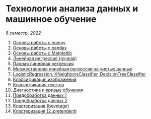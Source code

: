 # Технологии анализа данных и машинное обучение
_6 семестр, 2022_

1. [Основы работы с numpy](https://github.com/victorioustone/ml_labs/blob/main/sem01/ML0.1.ipynb)
2. [Основы работы с pandas](https://github.com/victorioustone/ml_labs/blob/main/sem02/ML0.2.ipynb)
3. [Основы работы с Matplotlib](https://github.com/victorioustone/ml_labs/blob/main/sem03/ML0.3.ipynb)
4. [Линейная регрессия (ручная)](https://github.com/victorioustone/ml_labs/blob/main/sem04/ML1.0.ipynb)
5. [Парная линейная регрессия](https://github.com/victorioustone/ml_labs/blob/main/sem05/ML1.1.ipynb)
6. [Множественная линейная регрессия на чистых данных](https://github.com/victorioustone/ml_labs/blob/main/sem06/ML1.2.ipynb)
7. [LogisticRegression, KNeighborsClassifier, DecisionTreeClassifier](https://github.com/victorioustone/ml_labs/blob/main/sem07/Classifiers.ipynb)
8. [Классификация изображений](https://github.com/victorioustone/ml_labs/blob/main/sem08/ML2.2.ipynb)
9. [Классификация текстов](https://github.com/victorioustone/ml_labs/blob/main/sem09/ML2.3.ipynb)
10. [Диагностика и кривые обучения](https://github.com/victorioustone/ml_labs/blob/main/sem10/ML3.1.ipynb)
11. [Предобработка данных 1](https://github.com/victorioustone/ml_labs/blob/main/sem11/ML4.1.ipynb)
12. [Предобработка данных 2](https://github.com/victorioustone/ml_labs/blob/main/sem11/ML4.2.ipynb)
13. [Кластеризация (beverage)](https://github.com/victorioustone/ml_labs/blob/main/sem12/Кластеризация%20(beverage).ipynb)
14. [Кластеризация (2_pretendent)](https://github.com/victorioustone/ml_labs/blob/main/sem12/Кластеризация%20(2_pretendent).ipynb)
